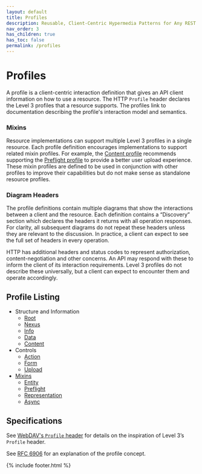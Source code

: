 ```yaml
---
layout: default
title: Profiles
description: Reusable, Client-Centric Hypermedia Patterns for Any REST API
nav_order: 3
has_children: true
has_toc: false
permalink: /profiles
---
```

# Profiles

A profile is a client-centric interaction definition that gives an API client information on how to use a resource. The HTTP `Profile` header declares the Level 3 profiles that a resource supports. The profiles link to documentation describing the profile's interaction model and semantics. 

### Mixins
Resource implementations can support multiple Level 3 profiles in a single resource. Each profile definition encourages implementations to support related mixin profiles. For example, the [Content profile](content.md) recommends supporting the [Preflight profile](preflight.md) to provide a better user upload experience. These mixin profiles are defined to be used in conjunction with other profiles to improve their capabilities but do not make sense as standalone resource profiles.

### Diagram Headers

The profile definitions contain multiple diagrams that show the interactions between a client and the resource. Each definition contains a “Discovery” section which declares the headers it returns with all operation responses. For clarity, all subsequent diagrams do not repeat these headers unless they are relevant to the discussion. In practice, a client can expect to see the full set of headers in every operation.

HTTP has additional headers and status codes to represent authorization, content-negotiation and other concerns. An API may respond with these to inform the client of its interaction requirements. Level 3 profiles do not describe these universally, but a client can expect to encounter them and operate accordingly.

## Profile Listing

- Structure and Information
  - [Root](root.md)
  - [Nexus](nexus.md)
  - [Info](info.md)
  - [Data](data.md)
  - [Content](content.md)
- Controls
  - [Action](action.md)
  - [Form](form.md)
  - [Upload](upload.md)
- [Mixins](mixins.md)
  - [Entity](entity.md)
  - [Preflight](preflight.md)
  - [Representation](representation.md)
  - [Async](async.md)

## Specifications

See [WebDAV's `Profile` header](https://www.greenbytes.de/tech/webdav/draft-nottingham-http-link-header-00.html#rfc.section.4) for details on the inspiration of Level 3’s `Profile` header.

See [RFC 6906](https://tools.ietf.org/html/rfc6906) for an explanation of the profile concept. 

{% include footer.html %}
